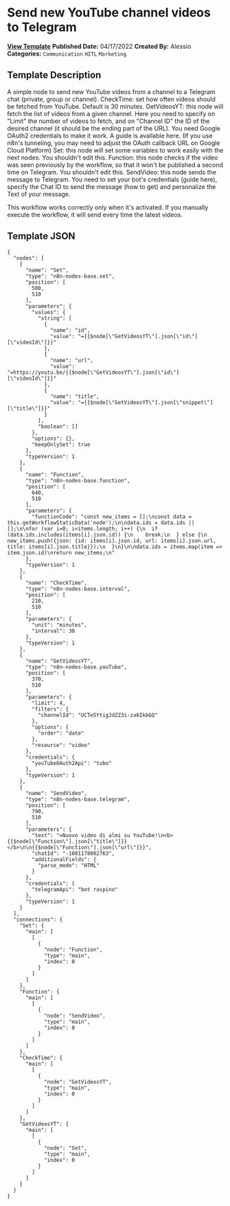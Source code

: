 # Send new YouTube channel videos to Telegram

**[View Template](https://n8n.io/workflows/1599-/)**  **Published Date:** 04/17/2022  **Created By:** Alessio  **Categories:** `Communication` `HITL` `Marketing`  

## Template Description


A simple node to send new YouTube videos from a channel to a Telegram chat (private, group or channel).
CheckTime: set how often videos should be fetched from YouTube. Default is 30 minutes.
GetVideosYT: this node will fetch the list of videos from a given channel. Here you need to specify on "Limit" the number of videos to fetch, and on "Channel ID" the ID of the desired channel (it should be the ending part of the URL). You need Google OAuth2 credentials to make it work. A guide is available here. (If you use n8n's tunneling, you may need to adjust the OAuth callback URL on Google Cloud Platform)
Set: this node will set some variables to work easily with the next nodes. You shouldn't edit this.
Function: this node checks if the video was seen previously by the workflow, so that it won't be published a second time on Telegram. You shouldn't edit this.
SendVideo: this node sends the message to Telegram. You need to set your bot's credentials (guide here), specify the Chat ID to send the message (how to get) and personalize the Text of your message.

This workflow works correctly only when it's activated. If you manually execute the workflow, it will send every time the latest videos.

## Template JSON

```
{
  "nodes": [
    {
      "name": "Set",
      "type": "n8n-nodes-base.set",
      "position": [
        500,
        510
      ],
      "parameters": {
        "values": {
          "string": [
            {
              "name": "id",
              "value": "={{$node[\"GetVideosYT\"].json[\"id\"][\"videoId\"]}}"
            },
            {
              "name": "url",
              "value": "=https://youtu.be/{{$node[\"GetVideosYT\"].json[\"id\"][\"videoId\"]}}"
            },
            {
              "name": "title",
              "value": "={{$node[\"GetVideosYT\"].json[\"snippet\"][\"title\"]}}"
            }
          ],
          "boolean": []
        },
        "options": {},
        "keepOnlySet": true
      },
      "typeVersion": 1
    },
    {
      "name": "Function",
      "type": "n8n-nodes-base.function",
      "position": [
        640,
        510
      ],
      "parameters": {
        "functionCode": "const new_items = [];\nconst data = this.getWorkflowStaticData('node');\n\ndata.ids = data.ids || [];\n\nfor (var i=0; i<items.length; i++) {\n  if (data.ids.includes(items[i].json.id)) {\n    break;\n  } else {\n    new_items.push({json: {id: items[i].json.id, url: items[i].json.url, title: items[i].json.title}});\n  }\n}\n\ndata.ids = items.map(item => item.json.id)\nreturn new_items;\n"
      },
      "typeVersion": 1
    },
    {
      "name": "CheckTime",
      "type": "n8n-nodes-base.interval",
      "position": [
        210,
        510
      ],
      "parameters": {
        "unit": "minutes",
        "interval": 30
      },
      "typeVersion": 1
    },
    {
      "name": "GetVideosYT",
      "type": "n8n-nodes-base.youTube",
      "position": [
        370,
        510
      ],
      "parameters": {
        "limit": 4,
        "filters": {
          "channelId": "UCTe5YtigJdZZ3i-za6IkbGQ"
        },
        "options": {
          "order": "date"
        },
        "resource": "video"
      },
      "credentials": {
        "youTubeOAuth2Api": "tubo"
      },
      "typeVersion": 1
    },
    {
      "name": "SendVideo",
      "type": "n8n-nodes-base.telegram",
      "position": [
        790,
        510
      ],
      "parameters": {
        "text": "=Nuovo video di almi su YouTube!\n<b>{{$node[\"Function\"].json[\"title\"]}}</b>\n\n{{$node[\"Function\"].json[\"url\"]}}",
        "chatId": "-1001178002763",
        "additionalFields": {
          "parse_mode": "HTML"
        }
      },
      "credentials": {
        "telegramApi": "bot raspino"
      },
      "typeVersion": 1
    }
  ],
  "connections": {
    "Set": {
      "main": [
        [
          {
            "node": "Function",
            "type": "main",
            "index": 0
          }
        ]
      ]
    },
    "Function": {
      "main": [
        [
          {
            "node": "SendVideo",
            "type": "main",
            "index": 0
          }
        ]
      ]
    },
    "CheckTime": {
      "main": [
        [
          {
            "node": "GetVideosYT",
            "type": "main",
            "index": 0
          }
        ]
      ]
    },
    "GetVideosYT": {
      "main": [
        [
          {
            "node": "Set",
            "type": "main",
            "index": 0
          }
        ]
      ]
    }
  }
}
```
